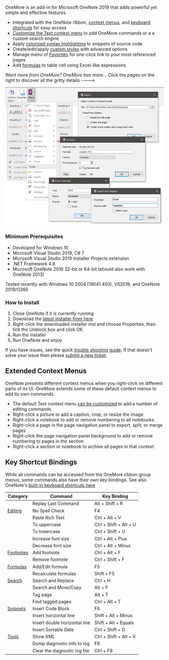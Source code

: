 OneMore is an add-in for Microsoft OneNote 2019 that adds powerful yet simple and effective features.

* Integrated with the OneNote ribbon, [context menus](#ctxmenus), and [keyboard shortcuts](#keys) for easy access
* [Customize the Text context menu](Settings) to add OneMore commands or a a custom search engine
* Apply [colorized syntax highlighting](Edit-Commands) to snippets of source code
* Create/edit/apply [custom styles](Custom-Styles) with advanced options
* Manage menu of [Favorites](Favorites) for one-click link to your most referenced pages
* Add [formulas](Formula-Commands) to table cell using Excel-like expressions

*Want more from OneMore? OneMore has more...* Click the pages on the right to discover all the gritty details ---->

![Screenshot](images/Screenshot.png)

### Minimum Prerequisites
* Developed for Windows 10
* Microsoft Visual Studio 2019, C# 7
* Microsoft Visual Studio 2019 Installer Projects extension
* .NET Framework 4.8
* Microsoft OneNote 2016 32-bit or 64-bit (should also work with OneNote 2013)

Tested recently with Windows 10 2004 (19041.450), VS2019, and OneNote 2019/O365

### How to Install
1. Close OneNote if it is currently running
2. Download the [latest installer from here](https://github.com/stevencohn/OneMore/releases/latest)
3. Right-click the downloaded installer msi and choose Properties, then tick the Unblock box and click OK
4. Run the installer
5. Run OneNote and enjoy

If you have issues, see the quick [trouble shooting guide](Troubleshooting). If that doesn't solve your issue then please [submit a new ticket](https://github.com/stevencohn/OneMore/issues/new/choose).

<a name="ctxmenus"></a>
## Extended Context Menus
OneNote presents different context menus when you right-click on different parts of its UI. OneMore extends some of these default context menus to add its own commands.

* The default Text context menu [can be customized](Settings) to add a number of editing commands
* Right-click a picture to add a caption, crop, or resize the image
* Right-click a notebook to add or remove numbering to all notebooks
* Right-click a page in the page navigation panel to export, split, or merge pages
* Right-click the page navigation panel background to add or remove numbering to pages in the section
* Right-click a section or notebook to archive all pages in that context

<a name="keys"></a>
## Key Shortcut Bindings
While all commands can be accessed from the OneMore ribbon group menus, some
commands also have their own key bindings. See also OneNote's 
[built-in keyboard shortcuts here](https://support.microsoft.com/en-us/office/keyboard-shortcuts-in-onenote-44b8b3f4-c274-4bcc-a089-e80fdcc87950)

| Category    | Command                       | Key Binding |
| ----------- | ----------------------------- | ----------- |
|             | Replay Last Command           | Alt + Shift + R
| [Editing](../wiki/Edit-Commands) | No Spell Check | F4
|             | Paste Rich Text               | Ctrl + Alt + V
|             | To uppercase                  | Ctrl + Shift + Alt + U
|             | To lowercase                  | Ctrl + Shift + U
|             | Increase font size            | Ctrl + Alt + Plus
|             | Decrease font size            | Ctrl + Alt + Minus
| [Footnotes](../wiki/Footnote-Commands) | Add footnote | Ctrl + Alt + F
|             | Remove footnote               | Ctrl + Shift + F
| [Formulas](../wiki/Formula-Commands) | Add/Edit formula | F5
|             | Recalculate formulas          | Shift + F5
| [Search](../wiki/Search-Commands) | Search and Replace | Ctrl + H
|             | Search and Move/Copy          | Alt + F
|             | Tag page                      | Alt + T
|             | Find tagged pages             | Ctrl + Alt + T
| [Snippets](../wiki/Snippets-Commands) | Insert Code Block | F6
|             | Insert horizontal line        | Shift + Alt + Minus
|             | Insert double horizontal line | Shift + Alt + Equals
|             | Insert Sortable Date          | Ctrl + Shift + D
| [Tools](../wiki/Tools) | Show XML                      | Ctrl + Shift + Alt + X
|             | Dump diagnostic info to log   | F8
|             | Clear the diagnostic log file | Ctrl + F8